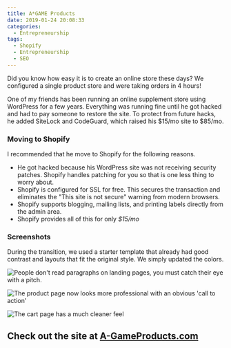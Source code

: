 ```yaml
---
title: A*GAME Products
date: 2019-01-24 20:08:33
categories:
  - Entrepreneurship
tags:
  - Shopify
  - Entrepreneurship
  - SEO
---
```


Did you know how easy it is to create an online store these days? We configured a single product store and were taking orders in 4 hours!

<!-- more -->

One of my friends has been running an online supplement store using WordPress for a few years. Everything was running fine until he got hacked and had to pay someone to restore the site. To protect from future hacks, he added SiteLock and CodeGuard, which raised his $15/mo site to $85/mo.

### Moving to Shopify

I recommended that he move to Shopify for the following reasons.

- He got hacked because his WordPress site was not receiving security patches. Shopify handles patching for you so that is one less thing to worry about.
- Shopify is configured for SSL for free. This secures the transaction and eliminates the "This site is not secure" warning from modern browsers.
- Shopify supports blogging, mailing lists, and printing labels directly from the admin area.
- Shopify provides all of this for only _$15/mo_

### Screenshots

During the transition, we used a starter template that already had good contrast and layouts that fit the original style. We simply updated the colors.

![People don't read paragraphs on landing pages, you must catch their eye with a pitch.](a-game-home-page.png)

![The product page now looks more professional with an obvious 'call to action'](a-game-product-page.png)

![The cart page has a much cleaner feel](a-game-cart-page.png)

## Check out the site at [A-GameProducts.com](https://a-gameproducts.com)
